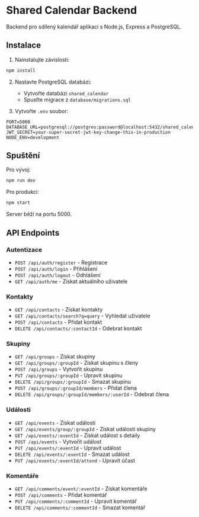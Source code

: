 # Shared Calendar Backend

Backend pro sdílený kalendář aplikaci s Node.js, Express a PostgreSQL.

## Instalace

1. Nainstalujte závislosti:
```bash
npm install
```

2. Nastavte PostgreSQL databázi:
   - Vytvořte databázi `shared_calendar`
   - Spusťte migrace z `database/migrations.sql`

3. Vytvořte `.env` soubor:
```
PORT=5000
DATABASE_URL=postgresql://postgres:password@localhost:5432/shared_calendar
JWT_SECRET=your-super-secret-jwt-key-change-this-in-production
NODE_ENV=development
```

## Spuštění

Pro vývoj:
```bash
npm run dev
```

Pro produkci:
```bash
npm start
```

Server běží na portu 5000.

## API Endpoints

### Autentizace
- `POST /api/auth/register` - Registrace
- `POST /api/auth/login` - Přihlášení
- `POST /api/auth/logout` - Odhlášení
- `GET /api/auth/me` - Získat aktuálního uživatele

### Kontakty
- `GET /api/contacts` - Získat kontakty
- `GET /api/contacts/search?q=query` - Vyhledat uživatele
- `POST /api/contacts` - Přidat kontakt
- `DELETE /api/contacts/:contactId` - Odebrat kontakt

### Skupiny
- `GET /api/groups` - Získat skupiny
- `GET /api/groups/:groupId` - Získat skupinu s členy
- `POST /api/groups` - Vytvořit skupinu
- `PUT /api/groups/:groupId` - Upravit skupinu
- `DELETE /api/groups/:groupId` - Smazat skupinu
- `POST /api/groups/:groupId/members` - Přidat člena
- `DELETE /api/groups/:groupId/members/:userId` - Odebrat člena

### Události
- `GET /api/events` - Získat události
- `GET /api/events/group/:groupId` - Získat události skupiny
- `GET /api/events/:eventId` - Získat událost s detaily
- `POST /api/events` - Vytvořit událost
- `PUT /api/events/:eventId` - Upravit událost
- `DELETE /api/events/:eventId` - Smazat událost
- `PUT /api/events/:eventId/attend` - Upravit účast

### Komentáře
- `GET /api/comments/event/:eventId` - Získat komentáře
- `POST /api/comments` - Přidat komentář
- `PUT /api/comments/:commentId` - Upravit komentář
- `DELETE /api/comments/:commentId` - Smazat komentář
